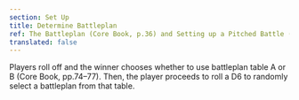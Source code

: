 ```yaml
---
section: Set Up
title: Determine Battleplan
ref: The Battleplan (Core Book, p.36) and Setting up a Pitched Battle (Core Book, p.73)
translated: false
---
```


Players roll off and the winner chooses whether to use battleplan table A or B (Core Book, pp.74–77). Then, the player proceeds to roll a D6 to randomly select a battleplan from that table.
